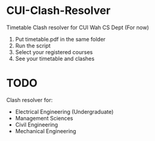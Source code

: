 # CUI-Clash-Resolver
Timetable Clash resolver for CUI Wah CS Dept (For now)
1. Put timetable.pdf in the same folder
2. Run the script
3. Select your registered courses
4. See your timetable and clashes

# TODO
Clash resolver for:
- Electrical Engineering (Undergraduate)
- Management Sciences
- Civil Engineering
- Mechanical Engineering
